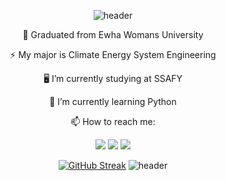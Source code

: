 
<div align="center">

![header](https://capsule-render.vercel.app/api?type=waving&color=gradient&height=200&section=header&text=Hello!%20I'm%20Ahyun%20kim%20😄&fontSize=56&animation=twinkling&fontAlignY=36)

  :school: Graduated from Ewha Womans University
  
  ⚡ My major is Climate Energy System Engineering
  
  :desktop_computer: I’m currently studying at SSAFY
  
  🌱 I’m currently learning Python
  
  📫 How to reach me:

[<img src="https://img.shields.io/badge/gmail-20232a.svg?style=for-the-badge&logo=gmail&style=square&logoColor=D1180B" />](rntakt0517@gmail.com)
[<img src="https://img.shields.io/badge/naver-20232a.svg?style=for-the-badge&style=square&logo=naver&logoColor=2DB400" />](rntakt0517@naver.com)
[<img src="https://img.shields.io/badge/instagram-20232a.svg?style=for-the-badge&style=square&logo=instagram&logoColor=DD2A7B" />](https://www.instagram.com/zn_rla?igsh=aGdtaDU2aDAwMnpz)

[![GitHub Streak](https://github-readme-streak-stats.herokuapp.com/?user=rntakt0517&theme=github-stats-transparent)](https://git.io/streak-stats)
![header](https://capsule-render.vercel.app/api?type=waving&color=gradient&height=100&section=footer)

</div>

